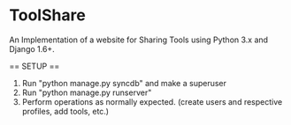 # ToolShare
An Implementation of a website for Sharing Tools using Python 3.x and Django 1.6+.

== SETUP ==
1. Run "python manage.py syncdb" and make a superuser
2. Run "python manage.py runserver"
3. Perform operations as normally expected. (create users and respective profiles, add tools, etc.)
